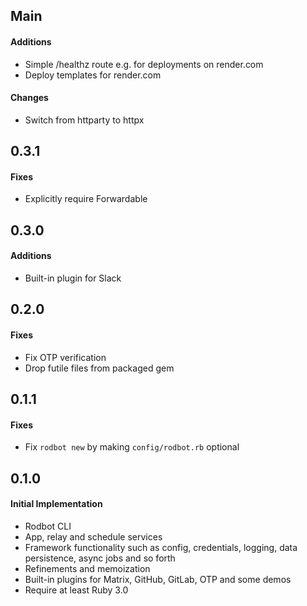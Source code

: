 ## Main

#### Additions
* Simple /healthz route e.g. for deployments on render.com
* Deploy templates for render.com

#### Changes
* Switch from httparty to httpx

## 0.3.1

#### Fixes
* Explicitly require Forwardable

## 0.3.0

#### Additions
* Built-in plugin for Slack

## 0.2.0

#### Fixes
* Fix OTP verification
* Drop futile files from packaged gem

## 0.1.1

#### Fixes
* Fix `rodbot new` by making `config/rodbot.rb` optional

## 0.1.0

#### Initial Implementation
* Rodbot CLI
* App, relay and schedule services
* Framework functionality such as config, credentials, logging, data
  persistence, async jobs and so forth
* Refinements and memoization
* Built-in plugins for Matrix, GitHub, GitLab, OTP and some demos
* Require at least Ruby 3.0
